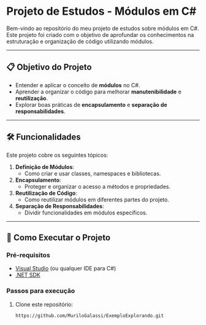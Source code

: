 # Projeto de Estudos - Módulos em C#

Bem-vindo ao repositório do meu projeto de estudos sobre módulos em C#. Este projeto foi criado com o objetivo de aprofundar os conhecimentos na estruturação e organização de código utilizando módulos.

---

## 📋 Objetivo do Projeto

- Entender e aplicar o conceito de **módulos** no C#.
- Aprender a organizar o código para melhorar **manutenibilidade** e **reutilização**.
- Explorar boas práticas de **encapsulamento** e **separação de responsabilidades**.

---

## 🛠️ Funcionalidades

Este projeto cobre os seguintes tópicos:

1. **Definição de Módulos**:
   - Como criar e usar classes, namespaces e bibliotecas.
2. **Encapsulamento**:
   - Proteger e organizar o acesso a métodos e propriedades.
3. **Reutilização de Código**:
   - Como reutilizar módulos em diferentes partes do projeto.
4. **Separação de Responsabilidades**:
   - Dividir funcionalidades em módulos específicos.

---

## 🚀 Como Executar o Projeto

### Pré-requisitos
- [Visual Studio](https://visualstudio.microsoft.com/) (ou qualquer IDE para C#)
- [.NET SDK](https://dotnet.microsoft.com/download)

### Passos para execução
1. Clone este repositório:
   ```bash
   https://github.com/MuriloGalassi/ExemploExplorando.git
